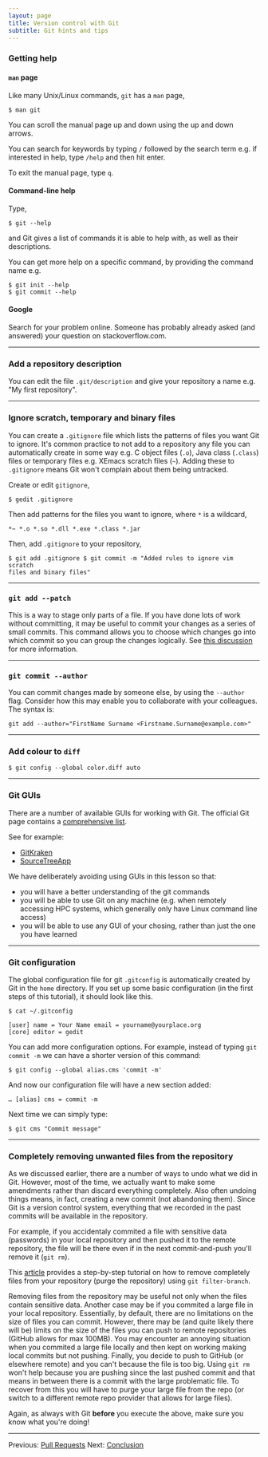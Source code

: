 ```yaml
---
layout: page
title: Version control with Git  
subtitle: Git hints and tips
---
```


### Getting help

#### `man` page

Like many Unix/Linux commands, `git` has a `man` page,

```{.bash}
$ man git
```

You can scroll the manual page up and down using the up and down arrows.

You can search for keywords by typing `/` followed by the search term e.g. if
interested in help, type `/help` and then hit enter.

To exit the manual page, type `q`.


#### Command-line help

Type,

```{.bash}
$ git --help
```

and Git gives a list of commands it is able to help with, as well as their
descriptions. 

You can get more help on a specific command, by providing the command name e.g.

```{.bash}
$ git init --help 
$ git commit --help
```

#### Google
Search for your problem online. Someone has probably already asked (and answered) your question on stackoverflow.com.

---

### Add a repository description

You can edit the file `.git/description` and give your repository a name e.g.
"My first repository".

---

### Ignore scratch, temporary and binary files

You can create a `.gitignore` file which lists the patterns of files you want
Git to ignore. It's common practice to not add to a repository any file you can
automatically create in some way e.g. C object files (`.o`), Java class
(`.class`) files or temporary files e.g. XEmacs scratch files (`~`). Adding
these to `.gitignore` means Git won't complain about them being untracked.

Create or edit `gitignore`,

```{.bash}
$ gedit .gitignore
```

Then add patterns for the files you want to ignore, where `*` is a wildcard,

    *~ *.o *.so *.dll *.exe *.class *.jar

Then, add `.gitignore` to your repository,

```{.bash}
$ git add .gitignore $ git commit -m "Added rules to ignore vim scratch
files and binary files"
```

---

### `git add --patch`
This is a way to stage only parts of a file. If you have done lots of work
without committing, it may be useful to commit your changes as a series of
small commits. This command allows you to choose which changes go into which
commit so you can group the changes logically. See [this discussion](
http://nuclearsquid.com/writings/git-add/) for more information.

---

### `git commit --author`
You can commit changes made by someone else, by using the `--author`
flag. Consider how this may enable you to collaborate with your colleagues.
The syntax is: 

`git add --author="FirstName Surname <Firstname.Surname@example.com>"`

---

### Add colour to `diff`

```{.bash}
$ git config --global color.diff auto
```
    
---

### Git GUIs

There are a number of available GUIs for working with Git. The official Git
page contains a [comprehensive list](http://git-scm.com/downloads/guis).

See for example: 

* [GitKraken](https://www.gitkraken.com/)
* [SourceTreeApp](http://www.sourcetreeapp.com/)

We have deliberately avoiding using GUIs in this lesson so that:

* you will have a better understanding of the git commands
* you will be able to use Git on any machine (e.g. when remotely accessing HPC
systems, which generally only have Linux command line access)
* you will be able to use any GUI of your chosing, rather than just the one you
have learned

 ---

### Git configuration

The global configuration file for git `.gitconfig` is automatically created by
Git in the `home` directory. If you set up some basic configuration (in the
first steps of this tutorial), it should look like this.

```{.bash}
$ cat ~/.gitconfig 
```
```{.output}
[user] name = Your Name email = yourname@yourplace.org 
[core] editor = gedit
```
     	
You can add more configuration options. For example, instead of typing `git
commit -m` we can have a shorter version of this command:

```{.bash}
$ git config --global alias.cms 'commit -m'
```

And now our configuration file will have a new section added:
	
```
… [alias] cms = commit -m
```

Next time we can simply type:
	
```{.bash}
$ git cms "Commit message"
```
	
---	

### Completely removing unwanted files from the repository    

As we discussed earlier, there are a number of ways to undo what we did in Git.
However, most of the time, we actually want to make some amendments rather than
discard everything completely. Also often undoing things means, in fact,
creating a new commit (not abandoning them). Since Git is a version control
system, everything that we recorded in the past commits will be available in
the repository. 

For example, if you accidentaly commited a file with sensitive data (passwords)
in your local repository and then pushed it to the remote repository, the file
will be there even if in the next commit-and-push you'll remove it (`git rm`).

This [article](https://help.github.com/articles/remove-sensitive-data) provides
a step-by-step tutorial on how to remove completely files from your repository
(purge the repository) using `git filter-branch`.

Removing files from the repository may be useful not only when the files
contain sensitive data. Another case may be if you commited a large file in
your local repository. Essentially, by default, there are no limitations on the
size of files you can commit. However, there may be (and quite likely there
will be) limits on the size of the files you can push to remote repositories
(GitHub allows for max 100MB). You may encounter an annoying situation when you
commited a large file locally and then kept on working making local commits but
not pushing. Finally, you decide to push to GitHub (or elsewhere remote) and
you can't because the file is too big. Using `git rm` won't help because you
are pushing since the last pushed commit and that means in between there is
a commit with the large problematic file. To recover from this you will have to
purge your large file from the repo (or switch to a different remote repo
provider that allows for large files).

Again, as always with Git **before** you execute the above, make sure you know
what you're doing!

---

Previous: [Pull Requests](10-pull-requests.html) Next:
[Conclusion](12-conclusion.html)
